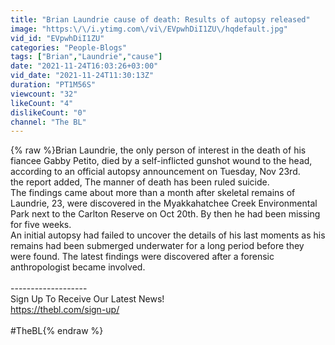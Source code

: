 ```yaml
---
title: "Brian Laundrie cause of death: Results of autopsy released"
image: "https:\/\/i.ytimg.com\/vi\/EVpwhDiI1ZU\/hqdefault.jpg"
vid_id: "EVpwhDiI1ZU"
categories: "People-Blogs"
tags: ["Brian","Laundrie","cause"]
date: "2021-11-24T16:03:26+03:00"
vid_date: "2021-11-24T11:30:13Z"
duration: "PT1M56S"
viewcount: "32"
likeCount: "4"
dislikeCount: "0"
channel: "The BL"
---
```

{% raw %}Brian Laundrie, the only person of interest in the death of his fiancee Gabby Petito, died by a self-inflicted gunshot wound to the head, according to an official autopsy announcement on Tuesday, Nov 23rd. <br />the report added, The manner of death has been ruled suicide.<br />The findings came about more than a month after skeletal remains of Laundrie, 23, were discovered in the Myakkahatchee Creek Environmental Park next to the Carlton Reserve on Oct 20th. By then he had been missing for five weeks. <br />An initial autopsy had failed to uncover the details of his last moments as his remains had been submerged underwater for a long period before they were found. The latest findings were discovered after a forensic anthropologist became involved.<br /><br />-------------------<br />Sign Up To Receive Our Latest News!<br /><a rel="nofollow" target="blank" href="https://thebl.com/sign-up/">https://thebl.com/sign-up/</a><br /><br />#TheBL{% endraw %}
